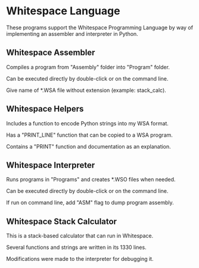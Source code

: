 # Whitespace Language

These programs support the Whitespace Programming Language by way of implementing an assembler and interpreter in Python.

## Whitespace Assembler

Compiles a program from "Assembly" folder into "Program" folder.

Can be executed directly by double-click or on the command line.

Give name of *.WSA file without extension (example: stack_calc).

## Whitespace Helpers

Includes a function to encode Python strings into my WSA format.

Has a "PRINT_LINE" function that can be copied to a WSA program.

Contains a "PRINT" function and documentation as an explanation.

## Whitespace Interpreter

Runs programs in "Programs" and creates *.WSO files when needed.

Can be executed directly by double-click or on the command line.

If run on command line, add "ASM" flag to dump program assembly.

## Whitespace Stack Calculator

This is a stack-based calculator that can run in Whitespace.

Several functions and strings are written in its 1330 lines.

Modifications were made to the interpreter for debugging it.
